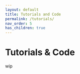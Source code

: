 ```yaml
---
layout: default
title: Tutorials and Code
permalink: /tutorials/
nav_order: 5
has_children: true
---
```


# Tutorials & Code

wip
